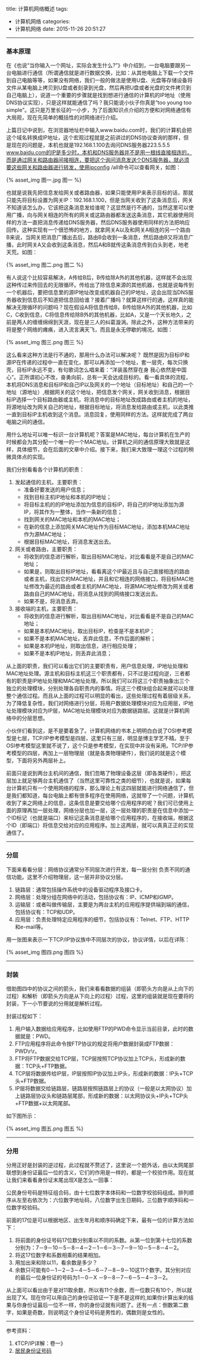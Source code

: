 title: 计算机网络概述
tags:
  - 计算机网络
categories:
  - 计算机网络
date: 2015-11-26 20:51:27
---


### 基本原理

在《也说“当你输入一个网址，实际会发生什么?”》中介绍到，一台电脑要跟另一台电脑进行通信（所谓通信就是进行数据交换，比如：从其他电脑上下载一个文件到自己电脑等等，如果没有网络，我们一般的做法是使用U盘、光盘等存储设备将文件从某电脑上拷贝到U盘或者刻录到光盘，然后再把U盘或者光盘的文件拷贝到自己电脑上），说道一个重要的步骤就是找到想进行通信的计算机的IP地址（使用DNS协议实现），只是这样就能通信了吗？我只能说小伙子你真是“too young too simple”。这只是万里长征的一小步，为了后面知识点介绍的方便和对网络通信有大局观，现在先简单的概括性的对网络进行介绍。  

上篇日记中说到，在浏览器地址栏中输入www.baidu.com时，我们的计算机会把这个域名转换成IP地址，这个宏观过程就是之前讲过的DNS协议查询的那样，但是现在的问题是，本机也就是192.168.1.100去询问DNS服务器223.5.5.5 www.baidu.com的IP是多少时，本机和DNS服务器并不是用一根线直接相连的，而是通过网关和路由器间接相连，要把这个询问消息发送个DNS服务器，就必须要这些网关和路由器进行转发，使用ipconfig /all命令可以查看网关，如图：

<!--more-->

{% asset_img 图一.jpg 图一 %}  

也就是说我先把信息发给网关或者路由器，如果只能使用IP来表示目标的话，那就只能先将目标设置为网关IP：192.168.1.100，但是当网关收到了这条消息后，网关不知道该怎么办，它该把这条消息发给谁呢？这显然是行不通的，当然这里可以使用广播，向与网关相连的所有的网关或这路由器都发送这条消息，其它机器使用同样的方法一直把消息传递给DNS服务器，然后DNS服务器使用同样的方法把响应回传。这种实现有一个很恐怖的地方，就拿网关A以及和网关A相连的另一个路由B来说，当网关把消息广播出去后，路由B会收到一条消息，然后路由B又将消息广播，此时网关A又会收到这条消息，然后A和B就传这条消息传到白头到老，地老天荒。如图：

{% asset_img 图二.png 图二 %}  

有人说这个比较容易解决，A传给B后，B传给除A外的其他机器，这样就不会出现这种传过来传回去的无限循环。传给出了除信息来源的其他机器，也就是说每传到一个机器后，要把信息里的源IP地址改变成机器自己的IP地址，这会出现当DNS服务器收到信息后不知道把信息回给谁？接着广播吗？就算这样行的通，这样真的能解决无限循环的问题吗？现在假设A将信息传给B，B传给除A外的其他机器，比如C，C收到信息，C将信息传给除B外的其他机器，比如A，又是一个天长地久，之前是两人的缠缠绵绵到天涯，现在是三人的纠葛漩涡。除此之外，这种方法带来的将是整个网络的瘫痪，进入流言满天飞，而且是永无停歇的境况。如图：

{% asset_img 图三.png 图三 %}  

这么看来这种方法是行不通的，那用什么办法可以解决呢？
既然是因为目标IP和源IP在传递的过程中一直在变化，那可以再添加一个地址，套一层壳，每次只换壳，目标IP永远不变，有句歌词怎么唱来着：“洋装虽然穿在身 我心依然是中国心”。正所谓初心不改，奋勇向前，总有一天会达成目标的。看一看具体的流程，本机将DNS消息和目标IP和自己IP以及网关的一个地址（目标地址）和自己的一个地址（源地址）,根据网关的这个地址，把信息发个网关，网关收到消息，根据目标IP选择一个目标路由器或主机，将消息中的目标地址改成路由或者主机的地址，将源地址改为网关自己的地址，根据目标地址，将消息发给路由或主机，以此类推一直到目标IP主机收到这个消息。消息回复，使用同样的方法。这样就完成了两台电脑之间的通信。

用什么地址可以唯一标识一台计算机呢？答案是MAC地址，每台计算机在生产的时候都会为其分配一个唯一的一个MAC地址。计算机之间的通信原理大致就是这样，具体细节，会在后面的文章中介绍。接下来，我们来大致理一理这个过程的稍微具体点的实现。

我们分别看看各个计算机的职责：

1. 发起通信的主机，主要职责：
   * 准备好要发送的用户信息；
   * 找到目标主机IP地址和本机的IP地址；
   * 将目标主机的的IP地址添加为信息的目标IP，将自己的IP地址添加为源IP，将其作为一整体，当作一条新的信息；
   * 找到网关的MAC地址和本机的MAC地址；
   * 在新的信息上添加网关MAC地址作为目标MAC地址，添加本机MAC地址作为源MAC地址；
   * 根据目标MAC地址，将消息发送出去。
2. 网关或者路由，主要职责：
   * 将收到的信息进行解析，取出目标MAC地址，对比看看是不是自己的MAC地址；
   * 如果是，则取出目标IP地址，看看离这个IP最近且与自己直接相连的路由或者主机，找出它的MAC地址，并且和它相连的网络接口，将目标MAC地址修改为最近的路由或者主机的MAC地址，将源MAC地址修改为网关或者路由自己的MAC地址，将消息从找到的网络接口发送出去。
   * 如果不是，将消息丢弃。
3. 接收端的主机，主要职责：
   * 将收到的信息进行解析，取出目标MAC地址，对比看看是不是自己的MAC地址；
   * 如果是本机MAC地址，取出目标IP，检查是不是本机IP；
   * 如果不是本机MAC地址，丢弃此信息，不作后面的解析；
   * 如果是本机IP地址，则取出信息，进行相应处理；
   * 如果不是本机IP地址，则丢弃此消息；

从上面的职责，我们可以看出它们的主要职责有，用户信息处理，IP地址处理和MAC地址处理。源主机和目标主机这三个职责都有，只不过是过程向逆，三者都有的职责是IP地址处理和MAC地址处理。所以我们可以将这三个职责抽象出三个独立的处理模块，分别处理各自职责内的事情。将这三个模块组合起来就可以处理整个通信过程。而且从上面的过程可以明显的看出，这些处理过程有着层级关系，为了降低复杂性，我们对网络进行分层，将用户数据处理模块对应为应用层，IP地址处理模块对应为IP层，MAC地址处理模块对应为数据链路层。这就是计算机网络中的分层思想。

小伙伴们看到这，是不是要着急了。计算机网络的书本上明明白白说了OSI参考模型是七层，TCP/IP参考模型是四层，这里只有三层，明显是博主学艺不精。至于OSI参考模型这里就不说了，这个只是参考模型，在实现中并没有采用。TCP/IP参考模型的四层，再加上一层物理层（就是各类物理硬件），我们说的就是这个模型，下面将另外两层补上。

前面只是说到两台主机间的通信，我们忽略了物理设备这层（即各类硬件），把这层加上就足够两台主机通信了（当然这里可靠性之类的细节），也就是说，如果每台计算机只有一个使用网络的程序，那么理论上有这四层就能进行网络通信了，但是我们都知道，每台电脑上都有很多程序在使用网络，这就带了一个问题，计算机收到了来之网络上的信息，这条信息是要交给哪个应用程序的呢？我们可已使用上面的原理再加一层处理，网络分层也加一层，这一层处理的职责是在信息中添加一个ID标记（也就是端口）来标记这条消息是给哪个应用程序的，在接收端，根据这个ID（即端口）将信息交给对应的应用程序。加上这两层，就可以真真正正的实现通信了。

---

### 分层

下面来看看分层：网络协议通常分不同层次进行开发，每一层分别
负责不同的通信功能。这里不介绍物理层，这一层并非协议分层。

1. 链路层：通常包括操作系统中的设备驱动程序及接口卡。
2. 网络层：处理分组在网络中的活动，包括协议有：IP、ICMP和IGMP。
3. 运输层：或者叫做传输层，主要是为两台主机的应用程序提供端到端的通信，包括协议有：TCP和UDP。
4. 应用层：负责处理特定应用程序的细节，包括协议有：Telnet、FTP、HTTP和e-mail等。


用一张图来表示一下TCP/IP协议族中不同层次的协议，协议详情，以后在详陈：

{% asset_img 图四.png 图四 %}

---

### 封装

借助图四中的协议之间的箭头，我们来看看数据的组装（即箭头方向是从上向下的过程）和解析（即箭头方向是从下向上的过程）过程，这里的组装就是现在要将的封装，下一小节要说的分用就是解析过程。

封装过程如下：

1. 用户输入数据给应用程序，比如使用FTP的PWD命令显示当前目录，此时的数据就是：PWD。
2. FTP应用程序将此命令按FTP协议的规定将用户数据封装成FTP数据：PWD\r\r。
3. FTP将FTP数据交给TCP层，TCP层按照TCP协议加上TCP头，形成新的数据：TCP头+FTP数据。
4. TCP层将数据传给IP层，IP层按照IP协议加上IP头，形成新的数据：IP头+TCP头+FTP数据。
5. IP层将数据交给链路层，链路层按照链路层上的协议（一般是以太网协议）加上链路层协议头和链路层尾部，形成新的数据：以太网协议头+IP头+TCP头+FTP数据+以太网尾部。

如下图所示：

{% asset_img 图五.png 图五 %}

---

### 分用

分用正好是封装的逆过程，此过程就不赘述了，这里说一个题外话，由以太网尾部联想到身份证最后一位的含义，它们的作用是一样的，都是一个校验作用。现在就让我们来看看身份证末尾出现X是怎么一回事：

公民身份号码是特征组合码，由十七位数字本体码和一位数字校验码组成。排列顺序从左至右依次为：六位数字地址码，八位数字出生日期码，三位数字顺序码和一位数字校验码。

前面的17位是可以根据地区、出生年月和顺序码确定下来，最有一位的计算方法如下：

1. 将前面的身份证号码17位数分别乘以不同的系数。从第一位到第十七位的系数分别为：7－9－10－5－8－4－2－1－6－3－7－9－10－5－8－4－2。
2. 将这17位数字和系数相乘的结果相加。
3. 用加出来和除以11，看余数是多少？
4. 余数只可能有0－1－2－3－4－5－6－7－8－9－10这11个数字。其分别对应的最后一位身份证的号码为1－0－X －9－8－7－6－5－4－3－2。

从上面可以看出由于是对11取余数，所以有11个余数，而一位数只有10个，所以就出现了X。现在你可以用自己的身份证验证一下是不是这样的,如果你计算出来的结果与你身份证最后一位不一样，你的身份证就有问题了。还有一点：倒数第二数字，如果是奇数，则说明这个身份证号码是男性的，偶数则是女性的。

---

参考资料：

1. 《TCP/IP详解：卷一》
2. [居民身份证号码](http://baike.baidu.com/view/188003.htm)